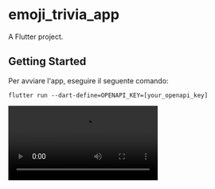 # emoji_trivia_app

A Flutter project.

## Getting Started

Per avviare l'app, eseguire il seguente comando:

```
flutter run --dart-define=OPENAPI_KEY=[your_openapi_key]
```

<video src="https://github.com/user-attachments/assets/3583ca1b-03a0-4b0a-9fcf-841a8306890f" width="300" />




